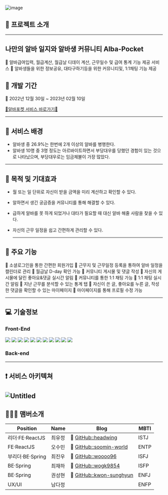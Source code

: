 

![image](https://user-images.githubusercontent.com/117805482/217720232-1199e879-590e-44ce-8074-f77ba68addf0.png)


## 🌱 프로젝트 소개
-------
## 나만의 알바 일지와 알바생 커뮤니티 **Alba-Pocket**
📌 알바급여입력, 월급계산, 월급날 디데이 계산, 근무일수 및 급여 통계 기능 제공 서비스
📌 알바생들을 위한 정보공유, 대타구하기등을 위한 커뮤니티및, 1:1채팅 기능 제공

## 📆 개발 기간  
📌 2022년 12월 30일 ~ 2023년 02월 10일

<a href="https://www.albapocket.com/"> 🔗알바포켓 서비스 바로가기🔗</a>

  -------------
  
## 🌱 서비스 배경

- 알바생 중 26.9%는 한번에 2개 이상의 알바를 병행한다.
- 알바생 10명 중 3명 정도는 아르바이트하면서 부당대우를 당했던 경험이 있는 것으로
  나타났으며, 부당대우로는 임금체불이 가장 많았다.

------------
  
## 🌱 목적 및 기대효과

- 월 또는 일 단위로 자신이 받을 금액을 미리 계산하고 확인할 수 있다.
- 알하면서 생긴 궁금증을 커뮤니티를 통해 해결할 수 있다.
- 급하게 알바를 못 하게 되었거나 대타가 필요할 때 대신 알바 해줄 사람을 찾을 수 있다.
- 자신의 근무 일정을 쉽고 간편하게 관리할 수 있다.

  ----------
  
## 🌱 주요 기능
📍 소셜로그인을 통한 간편한 회원가입
📍 근무지 및 근무일정 등록을 통하여 알바 일정을 캘린더로 관리
📍 월급날 D-day 확인 가능
📍 커뮤니티 게시물 및 댓글 작성
📍 자신의 게시물에 달린 좋아요&댓글 실시간 알림
📍 커뮤니티를 통한 1:1 채팅 가능
📍 1:1 채팅 실시간 알림
📍 지난 근무를 분석할 수 있는 통계 탭
📍 자신이 쓴 글, 좋아요를 누른 글, 작성한 댓글을 확인할 수 있는 마이페이지
📍 마이페이지를 통해 프로필 수정 가능

-------

## 💻 기술정보
### Front-End
<p>
<img src="https://img.shields.io/badge/React-61DAFB?style=for-the-badge&logo=React&logoColor=black">
  <img src="https://img.shields.io/badge/TypeScript-3178C6?style=for-the-badge&logo=TypeScript&logoColor=black">
  <img src="https://img.shields.io/badge/Create React App-09D3AC?style=for-the-badge&logo=Create React App&logoColor=black">
  <img src="https://img.shields.io/badge/Redux-764ABC?style=for-the-badge&logo=Redux&logoColor=white">
  <img src="https://img.shields.io/badge/React Query-FF4154?style=for-the-badge&logo=React Query&logoColor=white">
  <img src="https://img.shields.io/badge/React Router-CA4245?style=for-the-badge&logo=React Router&logoColor=white">
  <img src="https://img.shields.io/badge/Axios-5A29E4?style=for-the-badge&logo=Axios&logoColor=white">
  <img src="https://img.shields.io/badge/styled-components-DB7093?style=for-the-badge&logo=styled-components&logoColor=white">
  <img src="https://img.shields.io/badge/Figma-F24E1E?style=for-the-badge&logo=Figma&logoColor=white">
  <img src="https://img.shields.io/badge/github-181717?style=for-the-badge&logo=github&logoColor=white">
  <img src="https://img.shields.io/badge/vercel-000000?style=for-the-badge&logo=vercel&logoColor=white">
</p>


### Back-end
<p>
</p>

----------

## ❗️ 서비스 아키텍쳐
![Untitled](https://user-images.githubusercontent.com/109337855/218501119-54a9cd29-db0e-4f13-bec0-7daa68f0c034.png)
---------

  ## 👨‍👦‍👦 맴버소개
| Position | Name | Blog | MBTI |
| ----- | ----- | ----- | ----- |
| 리더·FE·ReactJS | 최유정 | 🔗 [GitHub::headwing](https://github.com/headwing) | ISTJ |
| FE·ReactJS | 오수민 | 🔗 [GitHub::soomin-world](https://github.com/soomin-world) | ENTP |
| 부리더·BE·Spring | 최진우 | 🔗 [GitHub::woooo96](https://github.com/woooo96) | ISFJ |
| BE·Spring | 최재하 | 🔗 [GitHub::wogk9854](https://github.com/wogk9854) | ISFP |
| BE·Spring | 권성현 | 🔗 [GitHub::kwon-sunghyun](https://github.com/kwon-sunghyun) | ENFJ |
| UX/UI | 남다정 |  | ENFP |
